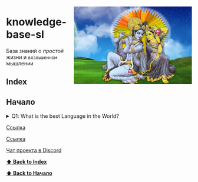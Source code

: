<a href="materials/img/i.jpg" target=_blank><img src="materials/img/i.jpg" style="width: 320px; float: right"></a>

# knowledge-base-sl

База знаний о *простой* жизни и `возвышенном` мышлении


## Index

## Начало

<details> 
  <summary>Q1: What is the best Language in the World? </summary>
   A1: JavaScript 
</details>

[Ссылка](./HOME.md)

[Ссылка](./materials/SIMPLE.md)

[Чат проекта в Discord](https://discordapp.com/invite/XtHbgRk)

**[⬆ Back to Index](#index)**


**[⬆ Back to Начало](#начало)**